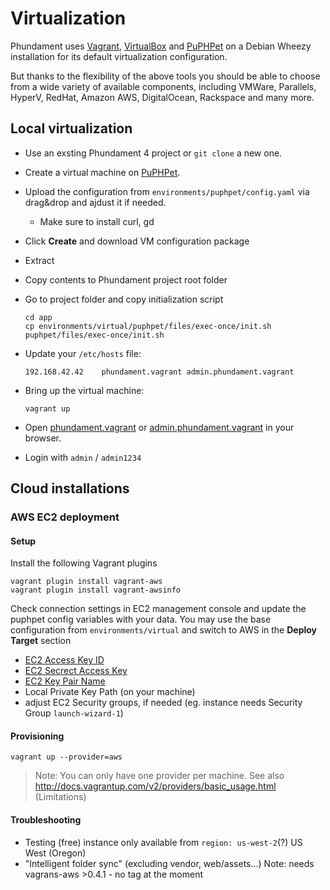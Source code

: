 Virtualization
==============

Phundament uses [Vagrant](https://www.vagrantup.com), [VirtualBox](https://www.virtualbox.org) and [PuPHPet](https://puphpet.com) on a Debian Wheezy installation for its default virtualization configuration.

But thanks to the flexibility of the above tools you should be able to choose from a wide variety of available components, including VMWare, Parallels, HyperV, RedHat, Amazon AWS, DigitalOcean, Rackspace and many more.


Local virtualization
--------------------

- Use an exsting Phundament 4 project or `git clone` a new one.
- Create a virtual machine on [PuPHPet](https://puphpet.com/).
- Upload the configuration from `environments/puphpet/config.yaml` via drag&drop and ajdust it if needed.
  - Make sure to install curl, gd
- Click **Create** and download VM configuration package
- Extract
- Copy contents to Phundament project root folder
- Go to project folder and copy initialization script

    ~~~
    cd app
    cp environments/virtual/puphpet/files/exec-once/init.sh puphpet/files/exec-once/init.sh
    ~~~
- Update your `/etc/hosts` file:

    ~~~
    192.168.42.42    phundament.vagrant admin.phundament.vagrant
    ~~~
- Bring up the virtual machine:

    ~~~
    vagrant up
    ~~~
- Open [phundament.vagrant](http://phundament.vagrant) or [admin.phundament.vagrant](http://admin.phundament.vagrant) in your browser.
- Login with `admin` / `admin1234`


Cloud installations
-------------------

### AWS EC2 deployment

#### Setup

Install the following Vagrant plugins

    vagrant plugin install vagrant-aws
    vagrant plugin install vagrant-awsinfo

Check connection settings in EC2 management console and update the puphpet config variables with your data.
You may use the base configuration from `environments/virtual` and switch to AWS in the **Deploy Target** section

  * [EC2 Access Key ID](https://console.aws.amazon.com/iam/home?#security_credential)
  * [EC2 Secrect Access Key](https://portal.aws.amazon.com/gp/aws/securityCredentials?)
  * [EC2 Key Pair Name](https://console.aws.amazon.com/ec2/v2/home?#KeyPairs:)
  * Local Private Key Path (on your machine)
  * adjust EC2 Security groups, if needed (eg. instance needs Security Group `launch-wizard-1`)

#### Provisioning

    vagrant up --provider=aws

> Note: You can only have one provider per machine.
> See also http://docs.vagrantup.com/v2/providers/basic_usage.html (Limitations)

#### Troubleshooting

  * Testing (free) instance only available from `region: us-west-2`(?) US West (Oregon)
  * "Intelligent folder sync" (excluding vendor, web/assets...) Note: needs vagrans-aws >0.4.1 - no tag at the moment

